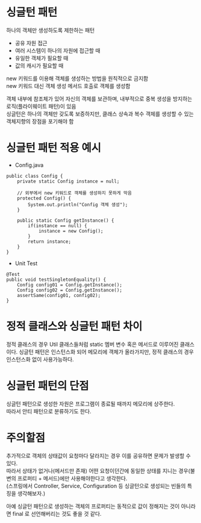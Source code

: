 싱글턴 패턴
=========
하나의 객체만 생성하도록 제한하는 패턴  

* 공유 자원 접근
* 여러 시스템이 하나의 자원에 접근할 때
* 유일한 객체가 필요할 때
* 값의 캐시가 필요할 때

new 키워드를 이용해 객체를 생성하는 방법을 원칙적으로 금지함  
new 키워드 대신 객체 생성 메서드 호출로 객체를 생성함  

객체 내부에 참조체가 있어 자신의 객체를 보관하며, 내부적으로 중복 생성을 방지하는 로직(플라이웨이트 패턴)이 있음  
싱글턴은 하나의 객체만 갖도록 보증하지만, 클래스 상속과 복수 객체를 생성할 수 있는 객체지향의 장점을 포기해야 함

# 싱글턴 패턴 적용 예시

* Config.java
```
public class Config {
    private static Config instance = null;

    // 외부에서 new 키워드로 객체를 생성하지 못하게 막음
    protected Config() {
        System.out.println("Config 객체 생성");
    }

    public static Config getInstance() {
        if(instance == null) {
            instance = new Config();
        }
        return instance;
    }
}
```

* Unit Test
```
@Test
public void testSingletonEquality() {
    Config config01 = Config.getInstance();
    Config config02 = Config.getInstance();
    assertSame(config01, config02);
}
```

# 정적 클래스와 싱글턴 패턴 차이
정적 클래스의 경우 Util 클래스들처럼 static 멤버 변수 혹은 메서드로 이루어진 클래스이다. 
싱글턴 패턴은 인스턴스화 되어 메모리에 객체가 올라가지만, 정적 클래스의 경우 인스턴스화 없이 사용가능하다.  


# 싱글턴 패턴의 단점
싱글턴 패턴으로 생성한 자원은 프로그램이 종료될 때까지 메모리에 상주한다.  
따라서 안티 패턴으로 분류하기도 한다.  

# 주의할점
추가적으로 객체의 상태값이 요청마다 달라지는 경우 이를 공유하면 문제가 발생할 수 있다.  
따라서 상태가 없거나(메서드만 존재) 어떤 요청이던간에 동일한 상태를 지니는 경우(불변의 프로퍼티 + 메서드)에만 사용해야한다고 생각한다.  
(스프링에서 Controller, Service, Configuration 등 싱글턴으로 생성되는 빈들의 특징을 생각해보자.)  

아예 싱글턴 패턴으로 생성하는 객체의 프로퍼티는 동적으로 값이 정해지는 것이 아니라면 final 로 선언해버리는 것도 좋을 것 같다.    
